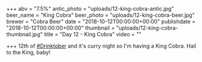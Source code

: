 +++
abv = "7.5%"
antic_photo = "uploads/12-king-cobra-antic.jpg"
beer_name = "King Cobra"
beer_photo = "uploads/12-king-cobra-beer.jpg"
brewer = "Cobra Beer"
date = "2018-10-12T00:00:00+00:00"
publishdate = "2018-10-12T00:00:00+00:00"
thumbnail = "uploads/12-king-cobra-thumbnail.jpg"
title = "Day 12 - King Cobra"
video = ""

+++
12th of [#Drinktober](https://www.facebook.com/hashtag/drinktober?source=feed_text&epa=HASHTAG) and it's curry night so I'm having a King Cobra. Hail to the King, baby!